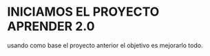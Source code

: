# INICIAMOS EL PROYECTO APRENDER 2.0

usando como base el proyecto anterior el objetivo es mejorarlo todo.